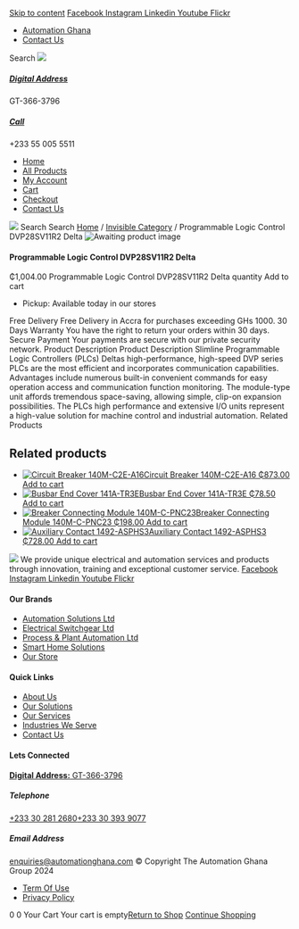 [Skip to content](https://store.automationghana.com/product/programmable-logic-control-dvp28sv11r2-delta/#content)
[ Facebook ](https://www.facebook.com/automationgh/) [ Instagram ](https://www.instagram.com/automationgh/) [ Linkedin ](https://www.linkedin.com/company/the-automation-ghana-limited/) [ Youtube ](https://www.youtube.com/channel/UCurrRDUSm5oIW39VXjn1u0w) [ Flickr ](https://www.flickr.com/photos/181794037@N07/)
  * [ Automation Ghana ](https://automationghana.com)
  * [ Contact Us ](https://store.automationghana.com/contact/)


Search
[ ![](https://store.automationghana.com/wp-content/uploads/2024/04/Website-TAGG-Logo-BLUE.png) ](https://store.automationghana.com/)
[ ](https://maps.app.goo.gl/m4xeaagWCNbLk4jM6)
#####  [ Digital Address ](https://maps.app.goo.gl/m4xeaagWCNbLk4jM6)
GT-366-3796 
[ ](tel:+233550055511)
#####  [ Call ](tel:+233550055511)
+233 55 005 5511 
  * [Home](https://store.automationghana.com/)
  * [All Products](https://store.automationghana.com/shop/)
  * [My Account](https://store.automationghana.com/my-account/)
  * [Cart](https://store.automationghana.com/cart/)
  * [Checkout](https://store.automationghana.com/checkout/)
  * [Contact Us](https://store.automationghana.com/contact/)


[![](https://store.automationghana.com/wp-content/uploads/2024/04/AutomationGhana_logo_white.png)](https://store.automationghana.com)
Search
Search
[Home](https://store.automationghana.com) / [Invisible Category](https://store.automationghana.com/product-category/invisible-category/) / Programmable Logic Control DVP28SV11R2 Delta
![Awaiting product image](https://store.automationghana.com/wp-content/uploads/woocommerce-placeholder-600x600.png)
####  Programmable Logic Control DVP28SV11R2 Delta 
₵1,004.00
Programmable Logic Control DVP28SV11R2 Delta quantity
Add to cart
  * Pickup: Available today in our stores


Free Delivery 
Free Delivery in Accra for purchases exceeding GHs 1000. 
30 Days Warranty 
You have the right to return your orders within 30 days. 
Secure Payment 
Your payments are secure with our private security network. 
Product Description
Product Description
Slimline Programmable Logic Controllers (PLCs) Deltas high-performance, high-speed DVP series PLCs are the most efficient and incorporates communication capabilities. Advantages include numerous built-in convenient commands for easy operation access and communication function monitoring. The module-type unit affords tremendous space-saving, allowing simple, clip-on expansion possibilities. The PLCs high performance and extensive I/O units represent a high-value solution for machine control and industrial automation.
Related Products 
## Related products
  * [![Circuit Breaker 140M-C2E-A16](https://store.automationghana.com/wp-content/uploads/2020/12/140M-C2E-A16-300x300.jpg)Circuit Breaker 140M-C2E-A16 ₵873.00 ](https://store.automationghana.com/product/circuit-breaker-140m-c2e-a16/)
[Add to cart](https://store.automationghana.com/product/programmable-logic-control-dvp28sv11r2-delta/?add-to-cart=2979)
  * [![Busbar End Cover 141A-TR3E](https://store.automationghana.com/wp-content/uploads/2020/12/141A-TR3E-300x300.jpg)Busbar End Cover 141A-TR3E ₵78.50 ](https://store.automationghana.com/product/busbar-end-cover-141a-tr3e/)
[Add to cart](https://store.automationghana.com/product/programmable-logic-control-dvp28sv11r2-delta/?add-to-cart=2977)
  * [![Breaker Connecting Module 140M-C-PNC23](https://store.automationghana.com/wp-content/uploads/2020/12/140M-C-PNC23-300x300.jpg)Breaker Connecting Module 140M-C-PNC23 ₵198.00 ](https://store.automationghana.com/product/breaker-connecting-module-140m-c-pnc23/)
[Add to cart](https://store.automationghana.com/product/programmable-logic-control-dvp28sv11r2-delta/?add-to-cart=2973)
  * [![Auxiliary Contact 1492-ASPHS3](https://store.automationghana.com/wp-content/uploads/2020/12/1492-ASPHS3-300x300.jpg)Auxiliary Contact 1492-ASPHS3 ₵728.00 ](https://store.automationghana.com/product/auxiliary-contact-1492-asphs3/)
[Add to cart](https://store.automationghana.com/product/programmable-logic-control-dvp28sv11r2-delta/?add-to-cart=2969)


![](https://store.automationghana.com/wp-content/uploads/2024/04/AutomationGhana_logo_white.png)
We provide unique electrical and automation services and products through innovation, training and exceptional customer service.
[ Facebook ](https://www.facebook.com/automationgh/) [ Instagram ](https://www.instagram.com/automationgh/) [ Linkedin ](https://www.linkedin.com/company/the-automation-ghana-limited/) [ Youtube ](https://www.youtube.com/channel/UCurrRDUSm5oIW39VXjn1u0w) [ Flickr ](https://www.flickr.com/photos/181794037@N07/)
#### Our Brands
  * [ Automation Solutions Ltd ](https://store.automationghana.com/product/programmable-logic-control-dvp28sv11r2-delta/)
  * [ Electrical Switchgear Ltd ](https://store.automationghana.com/product/programmable-logic-control-dvp28sv11r2-delta/)
  * [ Process & Plant Automation Ltd ](https://store.automationghana.com/product/programmable-logic-control-dvp28sv11r2-delta/)
  * [ Smart Home Solutions ](https://store.automationghana.com/product/programmable-logic-control-dvp28sv11r2-delta/)
  * [ Our Store ](https://store.automationghana.com/product/programmable-logic-control-dvp28sv11r2-delta/)


#### Quick Links
  * [ About Us ](https://store.automationghana.com/product/programmable-logic-control-dvp28sv11r2-delta/)
  * [ Our Solutions ](https://store.automationghana.com/product/programmable-logic-control-dvp28sv11r2-delta/)
  * [ Our Services ](https://store.automationghana.com/product/programmable-logic-control-dvp28sv11r2-delta/)
  * [ Industries We Serve ](https://store.automationghana.com/product/programmable-logic-control-dvp28sv11r2-delta/)
  * [ Contact Us ](https://store.automationghana.com/product/programmable-logic-control-dvp28sv11r2-delta/)


#### Lets Connected
[**Digital Address:** GT-366-3796](https://maps.app.goo.gl/m4xeaagWCNbLk4jM6)
#####  Telephone 
[ +233 30 281 2680](tel:+233302812680)[+233 30 393 9077](https://store.automationghana.com/product/programmable-logic-control-dvp28sv11r2-delta/+233303939077)
#####  Email Address 
enquiries@automationghana.com 
© Copyright The Automation Ghana Group 2024
  * [ Term Of Use ](https://store.automationghana.com/product/programmable-logic-control-dvp28sv11r2-delta/)
  * [ Privacy Policy ](https://store.automationghana.com/product/programmable-logic-control-dvp28sv11r2-delta/)


0
0
Your Cart
Your cart is empty[Return to Shop](https://store.automationghana.com/shop/)
[Continue Shopping](https://store.automationghana.com/product/programmable-logic-control-dvp28sv11r2-delta/)
